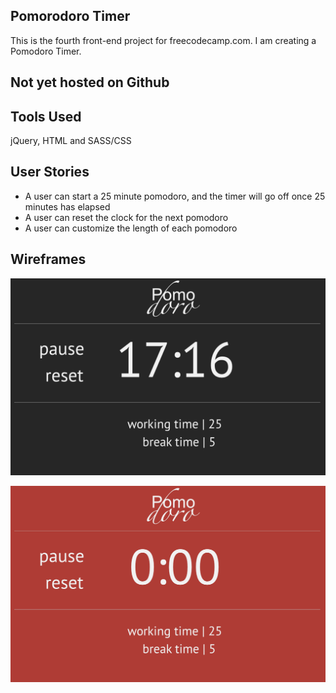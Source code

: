 ## Pomorodoro Timer
This is the fourth front-end project for freecodecamp.com. I am creating a Pomodoro Timer.

## Not yet hosted on Github

## Tools Used
jQuery, HTML and SASS/CSS

## User Stories
  * A user can start a 25 minute pomodoro, and the timer will go off once 25 minutes has elapsed
  * A user can reset the clock for the next pomodoro
  * A user can customize the length of each pomodoro

## Wireframes
![In Progress - Wireframe](./public/Wireframe_InProgress_Timer.png)

![Completed - Wireframe](./public/Wireframe_Completed_Timer.png)
